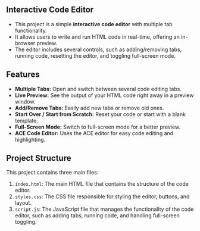 ## Interactive Code Editor

- This project is a simple **interactive code editor** with multiple tab functionality.
- It allows users to write and run HTML code in real-time, offering an in-browser preview.
- The editor includes several controls, such as adding/removing tabs, running code, resetting the editor, and toggling full-screen mode.

## Features

- **Multiple Tabs:** Open and switch between several code editing tabs.
- **Live Preview:** See the output of your HTML code right away in a preview window.
- **Add/Remove Tabs:** Easily add new tabs or remove old ones.
- **Start Over / Start from Scratch:** Reset your code or start with a blank template.
- **Full-Screen Mode:** Switch to full-screen mode for a better preview.
- **ACE Code Editor:** Uses the ACE editor for easy code editing and highlighting.

## Project Structure

This project contains three main files:

1. `index.html`: The main HTML file that contains the structure of the code editor.
2. `styles.css`: The CSS file responsible for styling the editor, buttons, and layout.
3. `script.js`: The JavaScript file that manages the functionality of the code editor, such as adding tabs, running code, and handling full-screen toggling.

